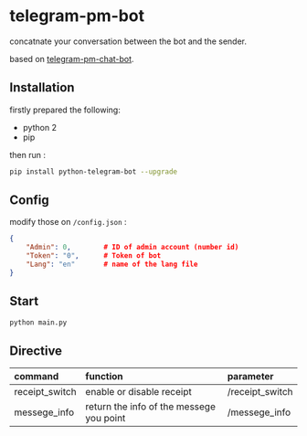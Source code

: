 # telegram-pm-bot
concatnate your conversation between the bot and the sender.

based on [telegram-pm-chat-bot](https://github.com/Netrvin/telegram-pm-chat-bot).


## Installation
firstly prepared the following:
- python 2
- pip

then run :
```bash
pip install python-telegram-bot --upgrade
```


## Config
modify those on `/config.json` :
```json
{
    "Admin": 0,        # ID of admin account (number id)
    "Token": "0",      # Token of bot
    "Lang": "en"       # name of the lang file
}
```


## Start
```bash
python main.py
```


## Directive
| command         | function                                  | parameter                                  |
| :---            | :---                                      | :---                                       |
| receipt_switch  | enable or disable receipt                 | /receipt_switch                            |
| messege_info    | return the info of the messege you point  | /messege_info                              |
